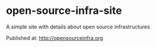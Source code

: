 # open-source-infra-site
A simple site with details about open source infrastructures

Published at: http://opensourceinfra.org
